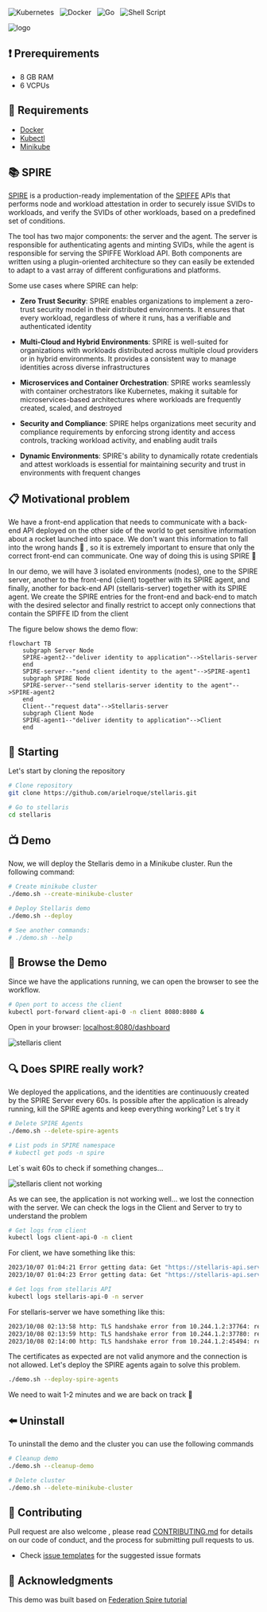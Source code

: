 ![Kubernetes](https://img.shields.io/badge/kubernetes-%23326ce5.svg?style=for-the-badge&logo=kubernetes&logoColor=white)&nbsp;&nbsp;
![Docker](https://img.shields.io/badge/docker-%230db7ed.svg?style=for-the-badge&logo=docker&logoColor=white)&nbsp;&nbsp;
![Go](https://img.shields.io/badge/go-%2300ADD8.svg?style=for-the-badge&logo=go&logoColor=white)&nbsp;&nbsp; 
![Shell Script](https://img.shields.io/badge/shell_script-%23121011.svg?style=for-the-badge&logo=gnu-bash&logoColor=white)

![logo](/images/stellaris_logo.png)

## :heavy_exclamation_mark: Prerequirements
- 8 GB RAM
- 6 VCPUs

## :bookmark: Requirements
- [Docker](https://docs.docker.com/engine/install/ubuntu/) 
- [Kubectl](https://kubernetes.io/docs/tasks/tools/install-kubectl-linux/)
- [Minikube](https://minikube.sigs.k8s.io/docs/start/)

## :books: SPIRE
[SPIRE](https://spiffe.io/) is a production-ready implementation of the [SPIFFE](https://spiffe.io/docs/latest/spiffe-about/overview/) APIs that performs node and workload attestation in order to securely issue SVIDs to workloads, and verify the SVIDs of other workloads, based on a predefined set of conditions. 

The tool has two major components: the server and the agent. The server
is responsible for authenticating agents and minting SVIDs, while the agent is responsible for serving the SPIFFE Workload API. Both components are written using a plugin-oriented architecture so they
can easily be extended to adapt to a vast array of different configurations and platforms.

Some use cases where SPIRE can help:

 - **Zero Trust Security**: SPIRE enables organizations to implement a zero-trust security model in their distributed environments. It ensures that every workload, regardless of where it runs, has a verifiable and authenticated identity

 - **Multi-Cloud and Hybrid Environments**: SPIRE is well-suited for organizations with workloads distributed across multiple cloud providers or in hybrid environments. It provides a consistent way to manage identities across diverse infrastructures

 - **Microservices and Container Orchestration**: SPIRE works seamlessly with container orchestrators like Kubernetes, making it suitable for microservices-based architectures where workloads are frequently created, scaled, and destroyed

 - **Security and Compliance**: SPIRE helps organizations meet security and compliance requirements by enforcing strong identity and access controls, tracking workload activity, and enabling audit trails

 - **Dynamic Environments**: SPIRE's ability to dynamically rotate credentials and attest workloads is essential for maintaining security and trust in environments with frequent changes

## :clipboard: Motivational problem
We have a front-end application that needs to communicate with a back-end API deployed on the other side of the world to get sensitive information about a rocket launched into space. We don't want this information to fall into the wrong hands :clown_face: , so it is extremely important to ensure that only the correct front-end can communicate. One way of doing this is using SPIRE :rocket:

In our demo, we will have 3 isolated environments (nodes), one to the SPIRE server, another to the front-end (client) together with its SPIRE agent, and finally, another for back-end API (stellaris-server) together with its SPIRE agent. We create the SPIRE entries for the front-end and back-end to match with the desired selector and finally restrict to accept only connections that contain the SPIFFE ID from the client

The figure below shows the demo flow:

```mermaid
flowchart TB
    subgraph Server Node
    SPIRE-agent2--"deliver identity to application"-->Stellaris-server
    end
    SPIRE-server--"send client identity to the agent"-->SPIRE-agent1
    subgraph SPIRE Node
    SPIRE-server--"send stellaris-server identity to the agent"-->SPIRE-agent2
    end
    Client--"request data"-->Stellaris-server
    subgraph Client Node
    SPIRE-agent1--"deliver identity to application"-->Client
    end
```

## :triangular_flag_on_post: Starting
Let's start by cloning the repository

```bash
# Clone repository
git clone https://github.com/arielroque/stellaris.git

# Go to stellaris
cd stellaris
```

## :tv: Demo 
Now, we will deploy the Stellaris demo in a Minikube cluster. Run the following command:

```bash
# Create minikube cluster
./demo.sh --create-minikube-cluster

# Deploy Stellaris demo
./demo.sh --deploy

# See another commands:
# ./demo.sh --help
```

## :rowboat: Browse the Demo
Since we have the applications running, we can open the browser to see the workflow. 

```bash
# Open port to access the client
kubectl port-forward client-api-0 -n client 8080:8080 &
```
Open in your browser: [localhost:8080/dashboard](http://localhost:8080/dashboard)

![stellaris client](images/stellaris_client.png)

## :mag: Does SPIRE really work?
We deployed the applications, and the identities are continuously created by the SPIRE Server every 60s. Is possible after the application is already running, kill the SPIRE agents and keep everything working? Let`s try it  

```bash
# Delete SPIRE Agents
./demo.sh --delete-spire-agents

# List pods in SPIRE namespace
# kubectl get pods -n spire
```
Let`s wait 60s to check if something changes...

![stellaris client not working](images/stellaris_client_not_working.png)

As we can see, the application is not working well... we lost the connection with the server. We can check the logs in the Client and Server to try to understand the problem

```bash
# Get logs from client
kubectl logs client-api-0 -n client
```
For client, we have something like this:

```bash
2023/10/07 01:04:21 Error getting data: Get "https://stellaris-api.server:8090/dashboard": x509svid: could not verify leaf certificate: x509: certificate has expired or is not yet valid: current time 2023-10-07T01:04:21Z is after 2023-10-07T00:56:17Z
2023/10/07 01:04:23 Error getting data: Get "https://stellaris-api.server:8090/dashboard": x509svid: could not verify leaf certificate: x509: certificate has expired or is not yet valid: current time 2023-10-07T01:04:23Z is after 2023-10-07T00:56:17Z
```

```bash
# Get logs from stellaris API
kubectl logs stellaris-api-0 -n server
```

For stellaris-server we have something like this:

```bash
2023/10/08 02:13:58 http: TLS handshake error from 10.244.1.2:37764: remote error: tls: bad certificate
2023/10/08 02:13:59 http: TLS handshake error from 10.244.1.2:37780: remote error: tls: bad certificate
2023/10/08 02:14:00 http: TLS handshake error from 10.244.1.2:45494: remote error: tls: bad certificate

```

The certificates as expected are not valid anymore and the connection is not allowed. Let's deploy the SPIRE agents again to solve this problem.

```bash
./demo.sh --deploy-spire-agents
```
We need to wait 1-2 minutes and we are back on track :rocket: 

## :arrow_left: Uninstall

To uninstall the demo and the cluster you can use the following commands

```bash
# Cleanup demo
./demo.sh --cleanup-demo

# Delete cluster
./demo.sh --delete-minikube-cluster
```
## :rocket: Contributing
Pull request are also welcome , please read  [CONTRIBUTING.md](/CONTRIBUTING.md)  for details on our code of conduct, and the process for submitting pull requests to us.
    
-   Check  [issue templates](https://github.com/arielroque/stellaris/issues)  for the suggested issue formats

## :clap: Acknowledgments
This demo was built based on [Federation Spire tutorial](https://github.com/spiffe/spire-tutorials/tree/main/docker-compose/federation)
